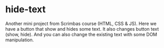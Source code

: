# hide-text
Another mini project from Scrimbas course (HTML, CSS &amp; JS). Here we have a button that show and hides some text. It also changes button text (show, hide). And you can also change the existing text with some DOM manipulation. 
